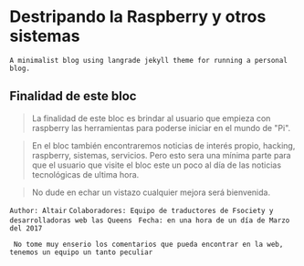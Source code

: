 # Destripando la Raspberry y otros sistemas

``A minimalist blog using langrade jekyll theme for running a personal blog.`` 

## Finalidad de este bloc

> La finalidad de este bloc es brindar al usuario que empieza con raspberry las herramientas para poderse iniciar en el mundo de "Pi".

> En el bloc también encontraremos noticias de interés propio, hacking, raspberry, sistemas, servicios. Pero esto sera una mínima parte para que el usuario que visite el bloc este un poco al día de las noticias tecnológicas de ultima hora.

> No dude en echar un vistazo cualquier mejora será bienvenida.

`` Author: Altair ``
`` Colaboradores: Equipo de traductores de Fsociety y desarrolladoras web las Queens ``
`` Fecha: en una hora de un día de Marzo del 2017``

`` No tome muy enserio los comentarios que pueda encontrar en la web, tenemos un equipo un tanto peculiar``
